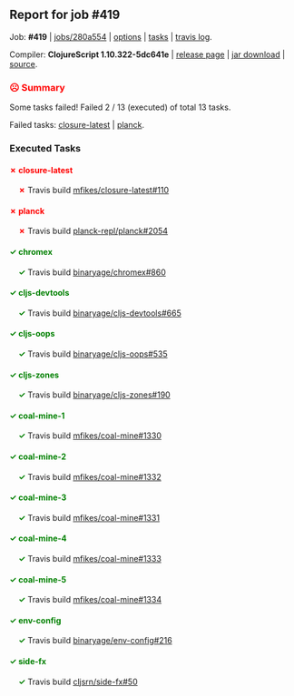 ## Report for job #419

Job: **#419** | [jobs/280a554](https://github.com/cljs-oss/canary/commit/280a5544381f6e70ae037111db17cbbb47684026) | [options](options.edn) | [tasks](tasks.edn) | [travis log](https://travis-ci.org/cljs-oss/canary/builds/393290619).

Compiler: **ClojureScript 1.10.322-5dc641e** | [release page](https://github.com/cljs-oss/canary/releases/tag/r1.10.322-5dc641e) | [jar download](https://github.com/cljs-oss/canary/releases/download/r1.10.322-5dc641e/clojurescript-1.10.322-5dc641e.jar) | [source](https://github.com/clojure/clojurescript/commit/5dc641ed1bf5ea642a9cb00f0fc770eb479c23bb).

### <b style='color:red'>☹ Summary</b>

Some tasks failed! Failed 2 / 13 (executed) of total 13 tasks.

Failed tasks: [closure-latest](#-closure-latest) | [planck](#-planck).

### Executed Tasks

#### <b style='color:red'>&#x2717; closure-latest</b>
&nbsp;&nbsp;&nbsp;&nbsp;<b style='color:red'>&#x2717;</b> Travis build [mfikes/closure-latest#110](https://travis-ci.org/mfikes/closure-latest/builds/393291254)<br>

#### <b style='color:red'>&#x2717; planck</b>
&nbsp;&nbsp;&nbsp;&nbsp;<b style='color:red'>&#x2717;</b> Travis build [planck-repl/planck#2054](https://travis-ci.org/planck-repl/planck/builds/393291305)<br>

#### <b style='color:green'>&#x2713; chromex</b>
&nbsp;&nbsp;&nbsp;&nbsp;<b style='color:green'>&#x2713;</b> Travis build [binaryage/chromex#860](https://travis-ci.org/binaryage/chromex/builds/393291219)<br>

#### <b style='color:green'>&#x2713; cljs-devtools</b>
&nbsp;&nbsp;&nbsp;&nbsp;<b style='color:green'>&#x2713;</b> Travis build [binaryage/cljs-devtools#665](https://travis-ci.org/binaryage/cljs-devtools/builds/393291225)<br>

#### <b style='color:green'>&#x2713; cljs-oops</b>
&nbsp;&nbsp;&nbsp;&nbsp;<b style='color:green'>&#x2713;</b> Travis build [binaryage/cljs-oops#535](https://travis-ci.org/binaryage/cljs-oops/builds/393291245)<br>

#### <b style='color:green'>&#x2713; cljs-zones</b>
&nbsp;&nbsp;&nbsp;&nbsp;<b style='color:green'>&#x2713;</b> Travis build [binaryage/cljs-zones#190](https://travis-ci.org/binaryage/cljs-zones/builds/393291255)<br>

#### <b style='color:green'>&#x2713; coal-mine-1</b>
&nbsp;&nbsp;&nbsp;&nbsp;<b style='color:green'>&#x2713;</b> Travis build [mfikes/coal-mine#1330](https://travis-ci.org/mfikes/coal-mine/builds/393291270)<br>

#### <b style='color:green'>&#x2713; coal-mine-2</b>
&nbsp;&nbsp;&nbsp;&nbsp;<b style='color:green'>&#x2713;</b> Travis build [mfikes/coal-mine#1332](https://travis-ci.org/mfikes/coal-mine/builds/393291278)<br>

#### <b style='color:green'>&#x2713; coal-mine-3</b>
&nbsp;&nbsp;&nbsp;&nbsp;<b style='color:green'>&#x2713;</b> Travis build [mfikes/coal-mine#1331](https://travis-ci.org/mfikes/coal-mine/builds/393291274)<br>

#### <b style='color:green'>&#x2713; coal-mine-4</b>
&nbsp;&nbsp;&nbsp;&nbsp;<b style='color:green'>&#x2713;</b> Travis build [mfikes/coal-mine#1333](https://travis-ci.org/mfikes/coal-mine/builds/393291280)<br>

#### <b style='color:green'>&#x2713; coal-mine-5</b>
&nbsp;&nbsp;&nbsp;&nbsp;<b style='color:green'>&#x2713;</b> Travis build [mfikes/coal-mine#1334](https://travis-ci.org/mfikes/coal-mine/builds/393291298)<br>

#### <b style='color:green'>&#x2713; env-config</b>
&nbsp;&nbsp;&nbsp;&nbsp;<b style='color:green'>&#x2713;</b> Travis build [binaryage/env-config#216](https://travis-ci.org/binaryage/env-config/builds/393291296)<br>

#### <b style='color:green'>&#x2713; side-fx</b>
&nbsp;&nbsp;&nbsp;&nbsp;<b style='color:green'>&#x2713;</b> Travis build [cljsrn/side-fx#50](https://travis-ci.org/cljsrn/side-fx/builds/393291309)<br>